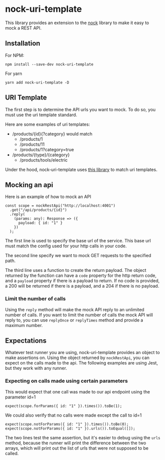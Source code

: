 # nock-uri-template

This library provides an extension to the [nock](https://github.com/nock/nock) library to make it easy to mock a REST API.

## Installation

For NPM:

```
npm install --save-dev nock-uri-template
```

For yarn

```
yarn add nock-uri-template -D
```

## URI Template

The first step is to determine the API urls you want to mock. To do so, you must use the uri template standard.

Here are some examples of uri templates:

- /products/{id}{?category} would match
  - /products/1
  - /products/11
  - /products/1?category=true
- /products/{type}/{category}
  - /products/tools/electric

Under the hood, nock-uri-template uses [this library](https://github.com/geraintluff/uri-templates) to match uri templates.

## Mocking an api

Here is an example of how to mock an API

```
const scope = nockRestApi("http://localhost:4001")
  .get("/api/products/{id}")
  .reply(
    (params: any): Response => ({
      payload: { id: "1" }
    })
  );
```

The first line is used to specify the base url of the service. This base url must match the config used for your http
calls in your code.

The second line specify we want to mock GET requests to the specified path.

The third line uses a function to create the return payload. The object returned by the function can have a `code`
property for the http return code, and a `payload` property if there is a payload to return. If no code is provided,
a 200 will be returned if there is a payload, and a 204 if there is no payload.

### Limit the number of calls

Using the `reply` method will make the mock API reply to an unlimited number of calls. If you want to limit the number
of calls the mock API will reply to, you can use `replyOnce` or `replyTimes` method and provide a maximum number.

## Expectations

Whatever test runner you are using, nock-uri-template provides an object to make assertions on. Using the object returned by
`nockRestApi`, you can expect on the calls made to the api. The following examples are using Jest, but they work with
any runner.

### Expecting on calls made using certain parameters

This would expect that one call was made to our api endpoint using the parameter id=1

```
expect(scope.forParams({ id: "1" }).times()).toBe(1);
```

We could also verify that no calls were made except the call to id=1

```
expect(scope.notForParams({ id: "1" }).times()).toBe(0);
expect(scope.notForParams({ id: "1" }).urls()).toEqual([]);
```

The two lines test the same assertion, but it's easier to debug using the `urls` method, because
the runner will print the difference between the two arrays, which will print out the list of urls that were not
supposed to be called.
